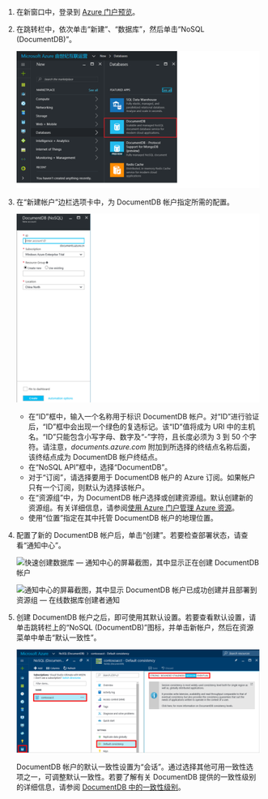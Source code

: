 1. 在新窗口中，登录到 [Azure 门户预览](https://portal.azure.cn/)。
2. 在跳转栏中，依次单击“新建”、“数据库”，然后单击“NoSQL \(DocumentDB\)”。

	![屏幕截图：Azure 门户，其中突出显示“更多服务”和 DocumentDB \(NoSQL\)](./media/documentdb-create-dbaccount/create-nosql-db-databases-json-tutorial-1.png)  

3. 在“新建帐户”边栏选项卡中，为 DocumentDB 帐户指定所需的配置。

	![“新建 DocumentDB”边栏选项卡的屏幕截图](./media/documentdb-create-dbaccount/create-nosql-db-databases-json-tutorial-2.png)  


   * 在“ID”框中，输入一个名称用于标识 DocumentDB 帐户。对“ID”进行验证后，“ID”框中会出现一个绿色的复选标记。该“ID”值将成为 URI 中的主机名。“ID”只能包含小写字母、数字及“-”字符，且长度必须为 3 到 50 个字符。请注意，*documents.azure.com* 附加到所选择的终结点名称后面，该终结点成为 DocumentDB 帐户终结点。
   * 在“NoSQL API”框中，选择“DocumentDB”。
   * 对于“订阅”，请选择要用于 DocumentDB 帐户的 Azure 订阅。如果帐户只有一个订阅，则默认为选择该帐户。
   * 在“资源组”中，为 DocumentDB 帐户选择或创建资源组。默认创建新的资源组。有关详细信息，请参阅[使用 Azure 门户管理 Azure 资源](/documentation/articles/resource-group-portal/)。
   * 使用“位置”指定在其中托管 DocumentDB 帐户的地理位置。
4. 配置了新的 DocumentDB 帐户后，单击“创建”。若要检查部署状态，请查看“通知中心”。
   
	![快速创建数据库 — 通知中心的屏幕截图，其中显示正在创建 DocumentDB 帐户](./media/documentdb-create-dbaccount/create-nosql-db-databases-json-tutorial-4.png)  

   
	![通知中心的屏幕截图，其中显示 DocumentDB 帐户已成功创建并且部署到资源组 — 在线数据库创建者通知](./media/documentdb-create-dbaccount/create-nosql-db-databases-json-tutorial-5.png)  

5. 创建 DocumentDB 帐户之后，即可使用其默认设置。若要查看默认设置，请单击跳转栏上的“NoSQL \(DocumentDB\)”图标，并单击新帐户，然后在资源菜单中单击“默认一致性”。

	![显示如何在 Azure 门户中打开 Azure DocumentDB 数据库帐户的屏幕截图](./media/documentdb-create-dbaccount/azure-documentdb-database-open-account-portal.png)  


	DocumentDB 帐户的默认一致性设置为“会话”。通过选择其他可用一致性选项之一，可调整默认一致性。若要了解有关 DocumentDB 提供的一致性级别的详细信息，请参阅 [DocumentDB 中的一致性级别](/documentation/articles/documentdb-consistency-levels/)。

[How to: Create a DocumentDB account]: #Howto
[Next steps]: #NextSteps
[documentdb-manage]: /documentation/articles/documentdb-manage/

<!---HONumber=Mooncake_0109_2017-->